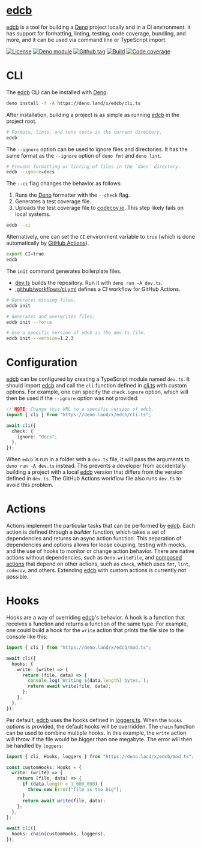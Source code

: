 # [edcb]

[edcb] is a tool for building a [Deno] project locally and in a CI environment.
It has support for formatting, linting, testing, code coverage, bundling, and
more, and it can be used via command line or TypeScript import.

[![License][license-shield]](LICENSE)
[![Deno module][deno-land-shield]][deno-land]
[![Github
tag][github-shield]][github] [![Build][build-shield]][build]
[![Code
coverage][coverage-shield]][coverage]

# CLI

The [edcb] CLI can be installed with [Deno].

```sh
deno install -f -A https://deno.land/x/edcb/cli.ts
```

After installation, building a project is as simple as running [edcb] in the
project root.

```sh
# Formats, lints, and runs tests in the current directory.
edcb
```

The `--ignore` option can be used to ignore files and directories. It has the
same format as the `--ignore` option of `deno fmt` and `deno lint`.

```sh
# Prevent formatting or linting of files in the `docs` directory.
edcb --ignore=docs
```

The `--ci` flag changes the behavior as follows:

1. Runs the [Deno] formatter with the `--check` flag.
2. Generates a test coverage file.
3. Uploads the test coverage file to [codecov.io]. This step likely fails on
   local systems.

```sh
edcb --ci
```

Alternatively, one can set the `CI` environment variable to `true` (which is
done automatically by [GitHub Actions]).

```sh
export CI=true
edcb
```

The `init` command generates boilerplate files.

- [dev.ts](dev.ts) builds the repository. Run it with `deno run -A dev.ts`.
- [.github/workflows/ci.yml](.github/workflows/ci.yml) defines a CI workflow for
  GitHub Actions.

```sh
# Generates missing files.
edcb init

# Generates and overwrites files.
edcb init --force

# Use a specific version of edcb in the dev.ts file.
edcb init --version=1.2.3
```

# Configuration

[edcb] can be configured by creating a TypeScript module named `dev.ts`. It
should import [edcb] and call the `cli` function defined in [cli.ts](cli.ts)
with custom options. For example, one can specify the `check.ignore` option,
which will then be used if the `--ignore` option was not provided:

```ts
// NOTE: Change this URL to a specific version of edcb.
import { cli } from "https://deno.land/x/edcb/cli.ts";

await cli({
  check: {
    ignore: "docs",
  },
});
```

When `edcb` is run in a folder with a `dev.ts` file, it will pass the arguments
to `deno run -A dev.ts` instead. This prevents a developer from accidentally
building a project with a local [edcb] version that differs from the version
defined in `dev.ts`. The GitHub Actions workflow file also runs `dev.ts` to
avoid this problem.

# Actions

Actions implement the particular tasks that can be performed by [edcb]. Each
action is defined through a _builder_ function, which takes a set of
dependencies and returns an async action function. This separation of
dependencies and options allows for loose coupling, testing with mocks, and the
use of hooks to monitor or change action behavior. There are native actions
without dependencies, such as `Deno.writeFile`, and
[composed actions](actions/mod.ts) that depend on other actions, such as
`check`, which uses `fmt`, `lint`, `codecov`, and others. Extending [edcb] with
custom actions is currently not possible.

# Hooks

Hooks are a way of overriding [edcb]'s behavior. A hook is a function that
receives a function and returns a function of the same type. For example, one
could build a hook for the `write` action that prints the file size to the
console like this:

```ts
import { cli } from "https://deno.land/x/edcb/mod.ts";

await cli({
  hooks: {
    write: (write) => {
      return (file, data) => {
        console.log(`Writing ${data.length} bytes.`);
        return await write(file, data);
      };
    },
  },
});
```

Per default, [edcb] uses the hooks defined in [loggers.ts](loggers.ts). When the
`hooks` options is provided, the default hooks will be overridden. The `chain`
function can be used to combine multiple hooks. In this example, the `write`
action will throw if the file would be bigger than one megabyte. The error will
then be handled by `loggers`:

```ts
import { cli, Hooks, loggers } from "https://deno.land/x/edcb/mod.ts";

const customHooks: Hooks = {
  write: (write) => {
    return (file, data) => {
      if (data.length > 1_000_000) {
        throw new Error("file is too big");
      }
      return await write(file, data);
    };
  },
};

await cli({
  hooks: chain(customHooks, loggers),
});
```

[edcb]: #
[Deno]: https://deno.land
[GitHub Actions]: https://github.com/features/actions
[codecov.io]: https://codecov.io

<!-- badges -->

[github]: https://github.com/eibens/edcb
[github-shield]: https://img.shields.io/github/v/tag/eibens/edcb?label&logo=github
[coverage-shield]: https://img.shields.io/codecov/c/github/eibens/edcb?logo=codecov&label
[license-shield]: https://img.shields.io/github/license/eibens/edcb?color=informational
[coverage]: https://codecov.io/gh/eibens/edcb
[build]: https://github.com/eibens/edcb/actions/workflows/ci.yml
[build-shield]: https://img.shields.io/github/workflow/status/eibens/edcb/ci?logo=github&label
[deno-land]: https://deno.land/x/edcb
[deno-land-shield]: https://img.shields.io/badge/x/edcb-informational?logo=deno&label
